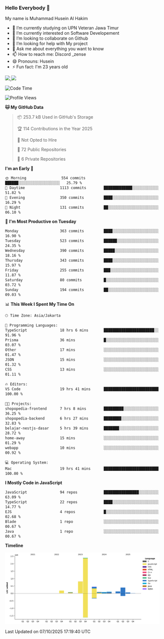 ### Hello Everybody 👋

My name is Muhammad Husein Al Hakim

- 🔭 I’m currently studying on UPN Veteran Jawa Timur
- 🌱 I’m currently interested on Software Developement
- 👯 I’m looking to collaborate on Github
- 🤔 I’m looking for help with My project
- 💬 Ask me about everything you want to know
- 📫 How to reach me: Discord _zense
- 😄 Pronouns: Husein
- ⚡ Fun fact: I'm 23 years old

<p align="left">
<a href="https://github.com/huseinhq">
  <img height="180em" src="https://github-readme-stats-eight-theta.vercel.app/api?username=huseinhq&show_icons=true&theme=algolia&include_all_commits=true&count_private=true"/>
  <img height="180em" src="https://github-readme-stats-eight-theta.vercel.app/api/top-langs/?username=huseinhq&layout=compact&langs_count=8&theme=algolia"/>
</a>
</p>

<!--START_SECTION:waka-->
![Code Time](http://img.shields.io/badge/Code%20Time-2%2C717%20hrs%2045%20mins-blue)

![Profile Views](http://img.shields.io/badge/Profile%20Views-0-blue)

**🐱 My GitHub Data** 

> 📦 253.7 kB Used in GitHub's Storage 
 > 
> 🏆 114 Contributions in the Year 2025
 > 
> 🚫 Not Opted to Hire
 > 
> 📜 72 Public Repositories 
 > 
> 🔑 6 Private Repositories 
 > 
**I'm an Early 🐤** 

```text
🌞 Morning                554 commits         ██████░░░░░░░░░░░░░░░░░░░   25.79 % 
🌆 Daytime                1113 commits        █████████████░░░░░░░░░░░░   51.82 % 
🌃 Evening                350 commits         ████░░░░░░░░░░░░░░░░░░░░░   16.29 % 
🌙 Night                  131 commits         ██░░░░░░░░░░░░░░░░░░░░░░░   06.10 % 
```
📅 **I'm Most Productive on Tuesday** 

```text
Monday                   363 commits         ████░░░░░░░░░░░░░░░░░░░░░   16.90 % 
Tuesday                  523 commits         ██████░░░░░░░░░░░░░░░░░░░   24.35 % 
Wednesday                390 commits         █████░░░░░░░░░░░░░░░░░░░░   18.16 % 
Thursday                 343 commits         ████░░░░░░░░░░░░░░░░░░░░░   15.97 % 
Friday                   255 commits         ███░░░░░░░░░░░░░░░░░░░░░░   11.87 % 
Saturday                 80 commits          █░░░░░░░░░░░░░░░░░░░░░░░░   03.72 % 
Sunday                   194 commits         ██░░░░░░░░░░░░░░░░░░░░░░░   09.03 % 
```


📊 **This Week I Spent My Time On** 

```text
🕑︎ Time Zone: Asia/Jakarta

💬 Programming Languages: 
TypeScript               18 hrs 6 mins       ███████████████████████░░   91.96 % 
Prisma                   36 mins             █░░░░░░░░░░░░░░░░░░░░░░░░   03.07 % 
Other                    17 mins             ░░░░░░░░░░░░░░░░░░░░░░░░░   01.47 % 
JSON                     15 mins             ░░░░░░░░░░░░░░░░░░░░░░░░░   01.32 % 
CSS                      13 mins             ░░░░░░░░░░░░░░░░░░░░░░░░░   01.11 % 

🔥 Editors: 
VS Code                  19 hrs 41 mins      █████████████████████████   100.00 % 

🐱‍💻 Projects: 
shopopedia-frontend      7 hrs 8 mins        █████████░░░░░░░░░░░░░░░░   36.25 % 
shopopedia-backend       6 hrs 27 mins       ████████░░░░░░░░░░░░░░░░░   32.83 % 
belajar-nestjs-dasar     5 hrs 39 mins       ███████░░░░░░░░░░░░░░░░░░   28.72 % 
home-away                15 mins             ░░░░░░░░░░░░░░░░░░░░░░░░░   01.29 % 
webapp                   10 mins             ░░░░░░░░░░░░░░░░░░░░░░░░░   00.92 % 

💻 Operating System: 
Mac                      19 hrs 41 mins      █████████████████████████   100.00 % 
```

**I Mostly Code in JavaScript** 

```text
JavaScript               94 repos            ████████████████░░░░░░░░░   63.09 % 
TypeScript               22 repos            ████░░░░░░░░░░░░░░░░░░░░░   14.77 % 
EJS                      4 repos             █░░░░░░░░░░░░░░░░░░░░░░░░   02.68 % 
Blade                    1 repo              ░░░░░░░░░░░░░░░░░░░░░░░░░   00.67 % 
Java                     1 repo              ░░░░░░░░░░░░░░░░░░░░░░░░░   00.67 % 
```



**Timeline**

![Lines of Code chart](https://raw.githubusercontent.com/HuseinHQ/HuseinHQ/main/assets/bar_graph.png)


 Last Updated on 07/10/2025 17:19:40 UTC
<!--END_SECTION:waka-->

